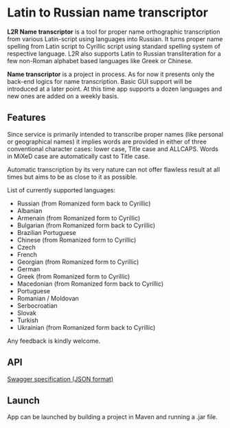 # Latin to Russian name transcriptor

**L2R Name transcriptor** is a tool for proper name orthographic transcription from various Latin-script using languages
into Russian. It turns proper name spelling from Latin script to Cyrillic script using standard spelling system of
respective language. L2R also supports Latin to Russian transliteration for a few non-Roman alphabet based languages
like Greek or Chinese.

**Name transcriptor** is a project in process. As for now it presents only the back-end logics for name transcription.
Basic GUI support will be introduced at a later point. At this time app supports a dozen languages and new ones are
added on a weekly basis.

## Features

Since service is primarily intended to transcribe proper names (like personal or geographical names) it implies words
are provided in either of three conventional character cases: lower case, Title case and ALLCAPS. Words in MiXeD case
are automatically cast to Title case.

Automatic transcription by its very nature can not offer flawless result at all times but aims to be as close to it as
possible.

List of currently supported languages:

* Russian (from Romanized form back to Cyrillic)
* Albanian
* Armenain (from Romanized form to Cyrillic)
* Bulgarian (from Romanized form back to Cyrillic)
* Brazilian Portuguese
* Chinese (from Romanized form to Cyrillic)
* Czech
* French
* Georgian (from Romanized form to Cyrillic)
* German
* Greek (from Romanized form to Cyrillic)
* Macedonian (from Romanized form back to Cyrillic)
* Portuguese
* Romanian / Moldovan
* Serbocroatian
* Slovak
* Turkish
* Ukrainian (from Romanized form back to Cyrillic)

Any feedback is kindly welcome.

## API

[Swagger specification (JSON format)](https://raw.githubusercontent.com/EvgeniPolyakov/L2R-name-transcriptor/main/api-description.json)

## Launch

App can be launched by building a project in Maven and running a .jar file.